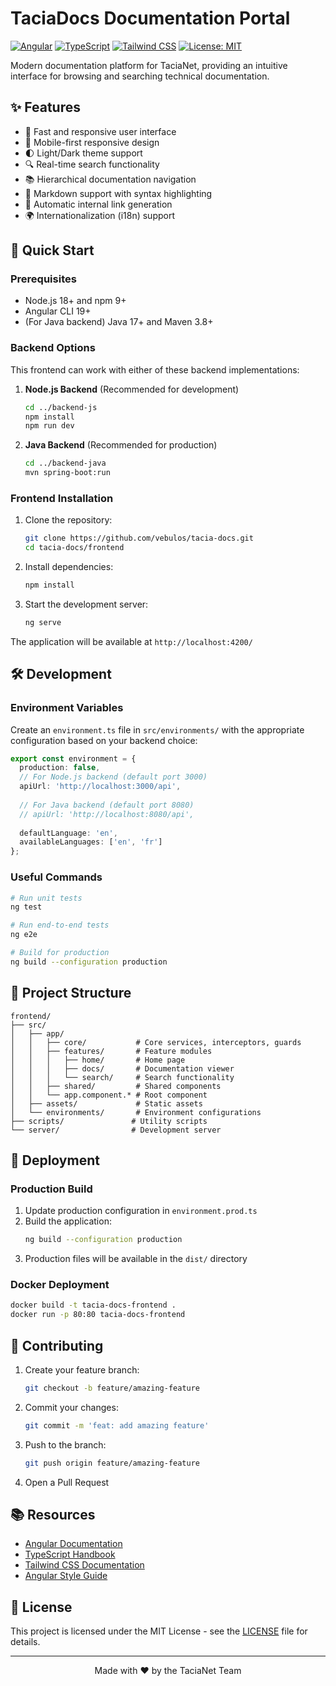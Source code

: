 # TaciaDocs Documentation Portal

[![Angular](https://img.shields.io/badge/Angular-DD0031?style=for-the-badge&logo=angular&logoColor=white)](https://angular.io/)
[![TypeScript](https://img.shields.io/badge/TypeScript-007ACC?style=for-the-badge&logo=typescript&logoColor=white)](https://www.typescriptlang.org/)
[![Tailwind CSS](https://img.shields.io/badge/Tailwind_CSS-38B2AC?style=for-the-badge&logo=tailwind-css&logoColor=white)](https://tailwindcss.com/)
[![License: MIT](https://img.shields.io/badge/License-MIT-yellow.svg?style=for-the-badge)](https://opensource.org/licenses/MIT)

Modern documentation platform for TaciaNet, providing an intuitive interface for browsing and searching technical documentation.

## ✨ Features

- 🚀 Fast and responsive user interface
- 📱 Mobile-first responsive design
- 🌓 Light/Dark theme support
- 🔍 Real-time search functionality
- 📚 Hierarchical documentation navigation
- 📝 Markdown support with syntax highlighting
- 🔗 Automatic internal link generation
- 🌍 Internationalization (i18n) support

## 🚀 Quick Start

### Prerequisites

- Node.js 18+ and npm 9+
- Angular CLI 19+
- (For Java backend) Java 17+ and Maven 3.8+

### Backend Options

This frontend can work with either of these backend implementations:

1. **Node.js Backend** (Recommended for development)
   ```bash
   cd ../backend-js
   npm install
   npm run dev
   ```

2. **Java Backend** (Recommended for production)
   ```bash
   cd ../backend-java
   mvn spring-boot:run
   ```

### Frontend Installation

1. Clone the repository:
   ```bash
   git clone https://github.com/vebulos/tacia-docs.git
   cd tacia-docs/frontend
   ```

2. Install dependencies:
   ```bash
   npm install
   ```

3. Start the development server:
   ```bash
   ng serve
   ```

The application will be available at `http://localhost:4200/`

## 🛠 Development

### Environment Variables

Create an `environment.ts` file in `src/environments/` with the appropriate configuration based on your backend choice:

```typescript
export const environment = {
  production: false,
  // For Node.js backend (default port 3000)
  apiUrl: 'http://localhost:3000/api',
  
  // For Java backend (default port 8080)
  // apiUrl: 'http://localhost:8080/api',
  
  defaultLanguage: 'en',
  availableLanguages: ['en', 'fr']
};
```

### Useful Commands

```bash
# Run unit tests
ng test

# Run end-to-end tests
ng e2e

# Build for production
ng build --configuration production
```

## 📁 Project Structure

```
frontend/
├── src/
│   ├── app/
│   │   ├── core/           # Core services, interceptors, guards
│   │   ├── features/       # Feature modules
│   │   │   ├── home/       # Home page
│   │   │   ├── docs/       # Documentation viewer
│   │   │   └── search/     # Search functionality
│   │   ├── shared/         # Shared components
│   │   └── app.component.* # Root component
│   ├── assets/             # Static assets
│   └── environments/       # Environment configurations
├── scripts/               # Utility scripts
└── server/                # Development server
```

## 🚀 Deployment

### Production Build

1. Update production configuration in `environment.prod.ts`
2. Build the application:
   ```bash
   ng build --configuration production
   ```
3. Production files will be available in the `dist/` directory

### Docker Deployment

```bash
docker build -t tacia-docs-frontend .
docker run -p 80:80 tacia-docs-frontend
```

## 🤝 Contributing

1. Create your feature branch:
   ```bash
   git checkout -b feature/amazing-feature
   ```
2. Commit your changes:
   ```bash
   git commit -m 'feat: add amazing feature'
   ```
3. Push to the branch:
   ```bash
   git push origin feature/amazing-feature
   ```
4. Open a Pull Request

## 📚 Resources

- [Angular Documentation](https://angular.io/docs)
- [TypeScript Handbook](https://www.typescriptlang.org/docs/)
- [Tailwind CSS Documentation](https://tailwindcss.com/docs)
- [Angular Style Guide](https://angular.io/guide/styleguide)

## 📄 License

This project is licensed under the MIT License - see the [LICENSE](LICENSE) file for details.

---

<div align="center">
  Made with ❤️ by the TaciaNet Team
</div>
